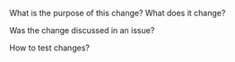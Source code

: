 What is the purpose of this change? What does it change?

<!--
Describe the changes here, as detailed as needed.
-->

Was the change discussed in an issue?
<!--
Please do Link issues here.
-->

How to test changes?

<!--
Please descrbe the steps to test the PR
-->
